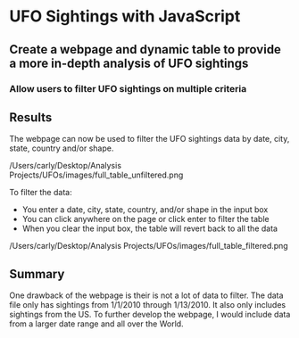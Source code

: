 # UFO Sightings with JavaScript
## Create a webpage and dynamic table to provide a more in-depth analysis of UFO sightings
### Allow users to filter UFO sightings on multiple criteria

## Results
The webpage can now be used to filter the UFO sightings data by date, city, state, country and/or shape.

/Users/carly/Desktop/Analysis Projects/UFOs/images/full_table_unfiltered.png

To filter the data:
- You enter a date, city, state, country, and/or shape in the input box
- You can click anywhere on the page or click enter to filter the table
- When you clear the input box, the table will revert back to all the data

/Users/carly/Desktop/Analysis Projects/UFOs/images/full_table_filtered.png

## Summary
One drawback of the webpage is their is not a lot of data to filter. The data file only has sightings from 1/1/2010 through 1/13/2010. It also only includes sightings from the US. To further develop the webpage, I would include data from a larger date range and all over the World.
